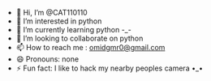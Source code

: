 - 👋 Hi, I’m @CAT110110
- 👀 I’m interested in python
- 🌱 I’m currently learning python -_-
- 💞️ I’m looking to collaborate on python
- 📫 How to reach me : omidgmr0@gmail.com
- 😄 Pronouns: none
- ⚡ Fun fact: I like to hack my nearby peoples camera •_•

<!---
CAT110110/CAT110110 is a ✨ special ✨ repository because its `README.md` (this file) appears on your GitHub profile.
You can click the Preview link to take a look at your changes.
--->
